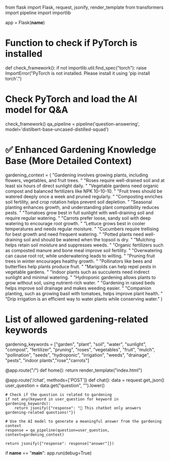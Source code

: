 from flask import Flask, request, jsonify, render_template
from transformers import pipeline
import importlib

app = Flask(__name__)

# Function to check if PyTorch is installed
def check_framework():
    if not importlib.util.find_spec("torch"):
        raise ImportError("PyTorch is not installed. Please install it using 'pip install torch'.")

# Check PyTorch and load the AI model for Q&A
check_framework()
qa_pipeline = pipeline('question-answering', model='distilbert-base-uncased-distilled-squad')

# ✅ Enhanced Gardening Knowledge Base (More Detailed Context)
gardening_context = (
    "Gardening involves growing plants, including flowers, vegetables, and fruit trees. "
    "Roses require well-drained soil and at least six hours of direct sunlight daily. "
    "Vegetable gardens need organic compost and balanced fertilizers like NPK 10-10-10. "
    "Fruit trees should be watered deeply once a week and pruned regularly. "
    "Composting enriches soil fertility, and crop rotation helps prevent soil depletion. "
    "Seasonal planting enhances growth, and understanding plant compatibility reduces pests. "
    "Tomatoes grow best in full sunlight with well-draining soil and require regular watering. "
    "Carrots prefer loose, sandy soil with deep watering to encourage root growth. "
    "Lettuce grows best in cooler temperatures and needs regular moisture. "
    "Cucumbers require trellising for best growth and need frequent watering. "
    "Potted plants need well-draining soil and should be watered when the topsoil is dry. "
    "Mulching helps retain soil moisture and suppresses weeds. "
    "Organic fertilizers such as composted manure and bone meal improve soil fertility. "
    "Overwatering can cause root rot, while underwatering leads to wilting. "
    "Pruning fruit trees in winter encourages healthy growth. "
    "Pollinators like bees and butterflies help plants produce fruit. "
    "Marigolds can help repel pests in vegetable gardens. "
    "Indoor plants such as succulents need indirect sunlight and minimal watering. "
    "Hydroponic gardening allows plants to grow without soil, using nutrient-rich water. "
    "Gardening in raised beds helps improve soil drainage and makes weeding easier. "
    "Companion planting, such as growing basil with tomatoes, helps improve plant health. "
    "Drip irrigation is an efficient way to water plants while conserving water."
)

# List of allowed gardening-related keywords
gardening_keywords = ["garden", "plant", "soil", "water", "sunlight", "compost", "fertilizer", 
                      "pruning", "roses", "vegetables", "fruit", "mulch", "pollination", "seeds",
                      "hydroponic", "irrigation", "weeds", "drainage", "pests", "indoor plants","rose","carrots"]

@app.route("/")
def home():
    return render_template("index.html")

@app.route('/chat', methods=['POST'])
def chat():
    data = request.get_json()
    user_question = data.get("question", "").lower()

    # Check if the question is related to gardening
    if not any(keyword in user_question for keyword in gardening_keywords):
        return jsonify({"response": "🌿 This chatbot only answers gardening-related questions!"})

    # Use the AI model to generate a meaningful answer from the gardening context
    response = qa_pipeline(question=user_question, context=gardening_context)

    return jsonify({"response": response["answer"]})

if __name__ == "__main__":
    app.run(debug=True)
